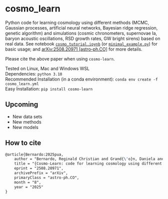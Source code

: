 # cosmo_learn

Python code for learning cosmology using different methods (MCMC, Gaussian processes, artificial neural networks, Bayesian ridge regression, genetic algorithm) and simulations (cosmic chronometers, supernovae Ia, baryon acoustic oscillations, RSD growth rates, GW bright sirens) based on real data. See notebook [`cosmo_tutorial.ipynb`](https://github.com/reggiebernardo/cosmo_learn/blob/main/cosmo_tutorial.ipynb) (or [`minimal_example.py`](https://github.com/reggiebernardo/cosmo_learn/blob/main/minimal_example.py)) for basic usage; and [arXiv:2508.20971 [astro-ph.CO]](https://arxiv.org/abs/2508.20971) for more details.

Please cite the above paper when using `cosmo-learn`.

Tested on Linux, Mac and Windows WSL <br />
Dependencies: `python 3.10` <br />
Recommended Installation (in a conda environment): `conda env create -f cosmo_learn.yml` <br />
Easy Installation: `pip install cosmo-learn`

## Upcoming

- New data sets <br />
- New methods <br />
- New models

## How to cite

```latex
@article{Bernardo:2025pua,
    author = "Bernardo, Reginald Christian and Grand{\'o}n, Daniela and Levi Said, Jackson and C{\'a}rdenas, V{\'\i}ctor H. and Belinario, Gene Carlo and Reyes, Reinabelle",
    title = "{Cosmo-Learn: code for learning cosmology using different methods and mock data}",
    eprint = "2508.20971",
    archivePrefix = "arXiv",
    primaryClass = "astro-ph.CO",
    month = "8",
    year = "2025"
}
```
